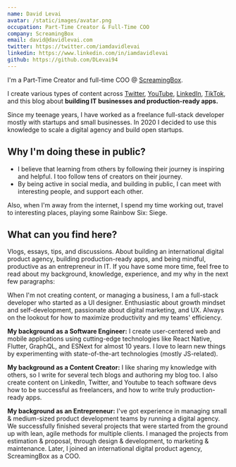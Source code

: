 ```yaml
---
name: David Levai
avatar: /static/images/avatar.png
occupation: Part-Time Creator & Full-Time COO
company: ScreamingBox
email: david@davidlevai.com
twitter: https://twitter.com/iamdavidlevai
linkedin: https://www.linkedin.com/in/iamdavidlevai
github: https://github.com/DLevai94
---
```


I'm a Part-Time Creator and full-time COO @ [ScreamingBox](https://screamingbox.com).

I create various types of content across [Twitter](https://twitter.com/iamdavidlevai), [YouTube](https://dvdlv.me), [LinkedIn](https://linkedin.com/in/iamdavidlevai), [TikTok](https://tiktok.com/@iamdavidlevai), and this blog about **building IT businesses and production-ready apps.**

Since my teenage years, I have worked as a freelance full-stack developer mostly with
startups and small businesses. In 2020 I decided to use this knowledge to scale a
digital agency and build open startups.

## Why I'm doing these in public?

- I believe that learning from others by following their journey is inspiring and helpful. I too follow tens of creators on their journey.
- By being active in social media, and building in public, I can meet with interesting people, and support each other.

Also, when I'm away from the internet, I spend my time working out, travel to interesting places, playing some Rainbow Six: Siege.

## What can you find here?

Vlogs, essays, tips, and discussions. About building an international digital product
agency, building production-ready apps, and being mindful, productive as an
entrepreneur in IT. If you have some more time, feel free to read about my background,
knowledge, experience, and my why in the next few paragraphs:

When I'm not creating content, or managing a business, I am a full-stack developer who
started as a UI designer. Enthusiastic about growth mindset and self-development,
passionate about digital marketing, and UX. Always on the lookout for how to maximize
productivity and my teams' efficiency.

**My background as a Software Engineer:** I create user-centered web and
mobile applications using cutting-edge technologies like React Native, Flutter,
GraphQL, and ESNext for almost 10 years. I love to learn new things by experimenting
with state-of-the-art technologies (mostly JS-related).

**My background as a Content Creator:** I like sharing my knowledge with
others, so I write for several tech blogs and authoring my blog too. I also create
content on LinkedIn, Twitter, and Youtube to teach software devs how to be successful
as freelancers, and how to write truly production-ready apps.

**My background as an Entrepreneur:** I've got experience in managing small &
medium-sized product development teams by running a digital agency. We successfully
finished several projects that were started from the ground up with lean, agile
methods for multiple clients. I managed the projects from estimation & proposal,
through design & development, to marketing & maintenance. Later, I joined an
international digital product agency, ScreamingBox as a COO.